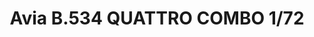 ---
title: "Avia B.534 QUATTRO COMBO  1/72"
price: 8100.00 
desc: "ROYAL CLASS, Avia B.534 QUATTRO COMBO  1/72, razmera: 1/72"
img_path: "/assets/img/R0010.jpg"
brand: AMMO
available: true
special_offer: false
new: false
soon: false
cat: "Plasticne-Makete"
subcat: "PM-EDUARD"
subsubcat: ""
---